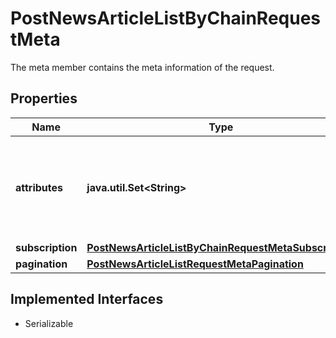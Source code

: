 

# PostNewsArticleListByChainRequestMeta

The meta member contains the meta information of the request.

## Properties

Name | Type | Description | Notes
------------ | ------------- | ------------- | -------------
**attributes** | **java.util.Set&lt;String&gt;** | Limit the attributes returned in the response to the specified set. |  [optional]
**subscription** | [**PostNewsArticleListByChainRequestMetaSubscription**](PostNewsArticleListByChainRequestMetaSubscription.md) |  |  [optional]
**pagination** | [**PostNewsArticleListRequestMetaPagination**](PostNewsArticleListRequestMetaPagination.md) |  |  [optional]


## Implemented Interfaces

* Serializable


